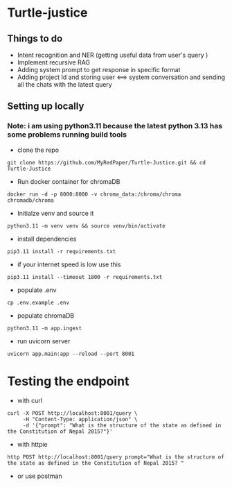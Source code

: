 # Turtle-justice

## Things to do 

- Intent recognition and NER (getting useful data from user's query )
- Implement recursive RAG
- Adding system prompt to get response in specific format 
- Adding project Id and storing user <==> system conversation and sending all the chats with the latest query 

## Setting up locally 

### Note: i am using python3.11 because the latest python 3.13 has some problems running build tools 

- clone the repo 

```
git clone https://github.com/MyRedPaper/Turtle-Justice.git && cd Turtle-Justice
```


- Run docker container for chromaDB
```
docker run -d -p 8000:8000 -v chroma_data:/chroma/chroma chromadb/chroma
```

- Initialze venv and source it 

```
python3.11 -m venv venv && source venv/bin/activate
```


- install dependencies 
```
pip3.11 install -r requirements.txt
```
- if your internet speed is low use this 
```
pip3.11 install --timeout 1800 -r requirements.txt
```
- populate .env
```
cp .env.example .env
```
- populate chromaDB
```
python3.11 -m app.ingest
```
- run uvicorn server 
```
uvicorn app.main:app --reload --port 8001
```


# Testing the endpoint 

- with curl 
```
curl -X POST http://localhost:8001/query \
     -H "Content-Type: application/json" \
     -d '{"prompt": "What is the structure of the state as defined in the Constitution of Nepal 2015?"}'

```
- with httpie 
```
http POST http://localhost:8001/query prompt="What is the structure of the state as defined in the Constitution of Nepal 2015? "
```
- or use postman
